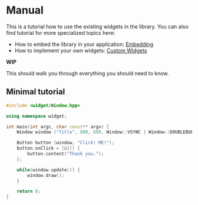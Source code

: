# Manual

This is a tutorial how to use the existing widgets in the library.
You can also find tutorial for more specialized topics here:
- How to embed the library in your application: [Embedding](Embedding.md)
- How to implement your own widgets: [Custom Widgets](Embedding.md)

**WIP**

This should walk you through everything you should need to know.

## Minimal tutorial

```c++
#include <widget/Window.hpp>

using namespace widget;

int main(int argc, char const** argv) {
	Window window ("Title", 800, 600, Window::VSYNC | Window::DOUBLEBUFFERED);

	Button button (window, "Click! ME!");
	button.onClick = [&]() {
		button.content("Thank you.");
	};

	while(window.update()) {
		window.draw();
	}

	return 0;
}
```
